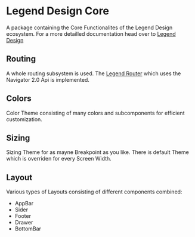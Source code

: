 # Legend Design Core
A package containing the Core Functionalites of the Legend Design ecosystem. For a more detailled documentation head over to [Legend Design](https://thomasfercher.github.io)

## Routing
A whole routing subsystem is used. The [Legend Router](https://github.com/ThomasFercher/legend-router) which uses the Navigator 2.0 Api is implemented.

## Colors
Color Theme consisting of many colors and subcomponents for efficient customization.

## Sizing
Sizing Theme for as mayne Breakpoint as you like. There is default Theme which is overriden for every Screen Width.

## Layout
Various types of Layouts consisting of different components combined:
- AppBar
- Sider
- Footer
- Drawer
- BottomBar





